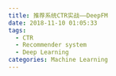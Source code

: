 ```yaml
---
title: 推荐系统CTR实战——DeepFM
date: 2018-11-10 01:05:33
tags:
  - CTR
  - Recommender system
  - Deep Learning
categories: Machine Learning
---
```

